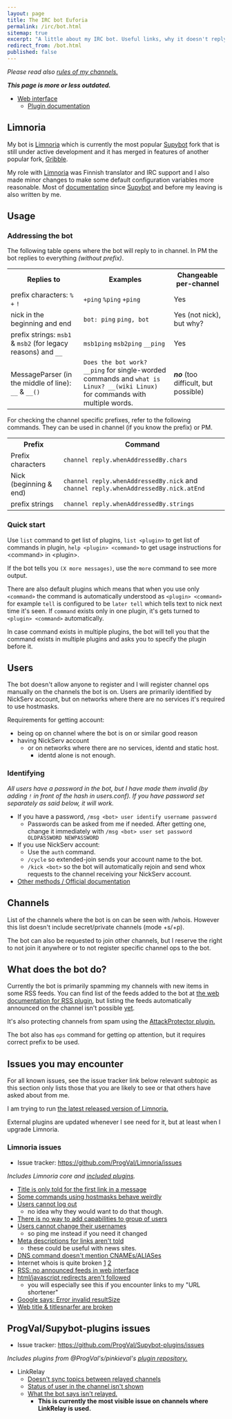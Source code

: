 ```yaml
---
layout: page
title: The IRC bot Euforia
permalink: /irc/bot.html
sitemap: true
excerpt: "A little about my IRC bot. Useful links, why it doesn't reply to me, how to make it recognize me, what does it actually do?"
redirect_from: /bot.html
published: false
---
```


_Please read also [rules of my channels.](https://mikaela.info/channel.html)_

**_This page is more or less outdated._**

- [Web interface](https://bot.mikaela.info)
  - [Plugin documentation](https://bot.mikaela.info/plugindoc/)

## Limnoria

My bot is [Limnoria] which is currently the most popular [Supybot] fork
that is still under active development and it has merged in features of
another popular fork, [Gribble].

My role with [Limnoria] was Finnish translator and IRC support and I also
made minor changes to make some default configuration variables more
reasonable. Most of [documentation] since [Supybot] and before my leaving
is also written by me.

[supybot]: https://github.com/Supybot/Supybot
[limnoria]: https://github.com/ProgVal/Limnoria
[gribble]: https://github.com/nanotube/supybot_fixes
[documentation]: https://limnoria-doc.readthedocs.org/en/latest/

## Usage

### Addressing the bot

The following table opens where the bot will reply to in channel. In PM
the bot replies to everything _(without prefix)_.

<table>
    <tr>
        <th>Replies to</th>
        <th>Examples</th>
        <th>Changeable per-channel</th>
    </tr>
    <tr>
        <td>prefix characters: <code>%</code> <code>+</code>
        <code>!</code></td>
        <td><code>+ping</code> <code>%ping</code> <code>+ping</code></td>
        <td>Yes</td>
    </tr>
    <tr>
        <td>nick in the beginning and end</td>
        <td><code>bot: ping</code> <code>ping, bot</code></td>
        <td>Yes (not nick), but why?</td>
    </tr>
    <tr>
        <td> prefix strings: <code>msb1</code> & <code>msb2</code>
        (for legacy reasons) and <code>__</code></td>
        <td><code>msb1ping</code> <code>msb2ping</code>
        <code>__ping</code></td>
        <td>Yes</td>
    </tr>
    <tr>
        <td>MessageParser (in the middle of line): <code>__</code> &
        <code>__()</code></td>
        <td><code>Does the bot work? __ping</code> for single-worded
        commands and <code>what is Linux? __(wiki Linux)</code> for
        commands with multiple words.</td>
         <td><strong><em>no</em></strong> (too difficult, but
         possible)</td>
    </tr>
</table>

For checking the channel specific prefixes, refer to the following
commands. They can be used in channel (if you know the prefix) or PM.

<table>
    <tr>
        <th>Prefix</th>
        <th>Command</th>
    </tr>
    <tr>
        <td>Prefix characters</td>
        <td><code>channel reply.whenAddressedBy.chars</code></td>
    </tr>
    <tr>
        <td>Nick (beginning & end)</td>
        <td><code>channel reply.whenAddressedBy.nick</code> and
        <code>channel reply.whenAddressedBy.nick.atEnd</code></td>
    </tr>
    <tr>
        <td>prefix strings</td>
        <td><code>channel reply.whenAddressedBy.strings</code></td>
    </tr>
</table>

### Quick start

Use `list` command to get list of plugins, `list <plugin>` to get list of
commands in plugin, `help <plugin> <command>` to get usage instructions
for \<command\> in \<plugin\>.

If the bot tells you `(X more messages)`, use the `more` command to see
more output.

There are also default plugins which means that when you use only
`<command>` the command is automatically understood as `<plugin> <command>`
for example `tell` is configured to be `later tell` which tells text
to nick next time it's seen. If `command` exists only in one plugin,
it's gets turned to `<plugin> <command>` automatically.

In case command exists in multiple plugins, the bot will tell you that
the command exists in multiple plugins and asks you to specify the plugin
before it.

## Users

The bot doesn't allow anyone to register and I will register channel ops
manually on the channels the bot is on. Users are primarily identified by
NickServ account, but on networks where there are no services it's required
to use hostmasks.

Requirements for getting account:

- being op on channel where the bot is on or similar good reason
- having NickServ account
  - or on networks where there are no services, identd and static host.
    - identd alone is not enough.

### Identifying

_All users have a password in the bot, but I have made them invalid (by
adding `!` in front of the hash in users.conf). If you have password set
separately as said below, it will work._

- If you have a password, `/msg <bot> user identify username password`
  - Passwords can be asked from me if needed. After getting one, change
    it immediately with
    `/msg <bot> user set password OLDPASSWORD NEWPASSWORD`
- If you use NickServ account:
  - Use the `auth` command.
  - `/cycle` so extended-join sends your account name to the bot.
  - `/kick <bot>` so the bot will automatically rejoin and send whox
    requests to the channel receiving your NickServ account.
- [Other methods / Official documentation](https://limnoria-doc.readthedocs.org/en/latest/use/getting_started.html#making-supybot-recognize-you)

## Channels

List of the channels where the bot is on can be seen with /whois. However
this list doesn't include secret/private channels (mode +s/+p).

The bot can also be requested to join other channels, but I reserve the
right to not join it anywhere or to not register specific channel ops
to the bot.

## What does the bot do?

Currently the bot is primarily spamming my channels with new items in some
RSS feeds. You can find list of the feeds added to the bot at
[the web documentation for RSS plugin](https://bot.mikaela.info/plugindoc/RSS/),
but listing the feeds automatically announced on the channel isn't
possible [yet](https://github.com/ProgVal/Limnoria/issues/1085).

It's also protecting channels from spam using the [AttackProtector plugin.](https://github.com/ProgVal/Supybot-plugins/tree/master/AttackProtector)

The bot also has `ops` command for getting op attention, but it requires
correct prefix to be used.

## Issues you may encounter

For all known issues, see the issue tracker link below relevant subtopic
as this section only lists those that you are likely to see or that others
have asked about from me.

I am trying to run [the latest released version of Limnoria.](https://github.com/ProgVal/Limnoria/tags)

External plugins are updated whenever I see need for it, but at least when
I upgrade Limnoria.

### Limnoria issues

- Issue tracker: https://github.com/ProgVal/Limnoria/issues

_Includes Limnoria core and [included plugins](https://github.com/ProgVal/Limnoria/tree/master/plugins)._

- [Title is only told for the first link in a message](https://github.com/ProgVal/Limnoria/issues/152)
- [Some commands using hostmasks behave weirdly](https://github.com/ProgVal/Limnoria/issues/281)
- [Users cannot log out](https://github.com/ProgVal/Limnoria/issues/461)
  - no idea why they would want to do that though.
- [There is no way to add capabilities to group of users](https://github.com/ProgVal/Limnoria/issues/471)
- [Users cannot change their usernames](https://github.com/ProgVal/Limnoria/issues/616)
  - so ping me instead if you need it changed
- [Meta descriptions for links aren't told](https://github.com/ProgVal/Limnoria/issues/650)
  - these could be useful with news sites.
- [DNS command doesn't mention CNAMEs/ALIASes](https://github.com/ProgVal/Limnoria/issues/864)
- Internet whois is quite broken [1](https://github.com/ProgVal/Limnoria/issues/993) [2](https://github.com/ProgVal/Limnoria/issues/994)
- [RSS: no announced feeds in web interface](https://github.com/ProgVal/Limnoria/issues/1085)
- [html/javascript redirects aren't followed](https://github.com/ProgVal/Limnoria/issues/1120)
  - you will especially see this if you encounter links to my
    "URL shortener"
- [Google says: Error invalid resultSize](https://github.com/ProgVal/Limnoria/issues/1163)
- [Web title & titlesnarfer are broken](https://github.com/ProgVal/Limnoria/issues/1173)

## ProgVal/Supybot-plugins issues

- Issue tracker: https://github.com/ProgVal/Supybot-plugins/issues

_Includes plugins from @ProgVal's/pinkieval's [plugin repository.](https://github.com/ProgVal/Supybot-plugins)_

- LinkRelay
  - [Doesn't sync topics between relayed channels](https://github.com/ProgVal/Supybot-plugins/issues/31)
  - [Status of user in the channel isn't shown](https://github.com/ProgVal/Supybot-plugins/issues/60)
  - [What the bot says isn't relayed.](https://github.com/ProgVal/Supybot-plugins/issues/288)
    - **This is currently the most visible issue on channels where
      LinkRelay is used.**

